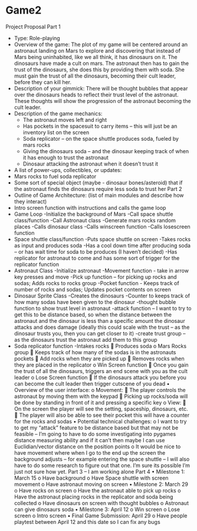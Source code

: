 # Game2

Project Proposal
Part 1
* Type: Role-playing
* Overview of the game: The plot of my game will be centered around an astronaut landing on Mars to explore and discovering that instead of Mars being uninhabited, like we all think, it has dinosaurs on it. The dinosaurs have made a cult on mars. The astronaut then has to gain the trust of the dinosaurs, she does this by providing them with soda. She must gain the trust of all the dinosaurs, becoming their cult leader, before they can kill her. 
* Description of your gimmick: There will be thought bubbles that appear over the dinosaurs heads to reflect their trust level of the astronaut. These thoughts will show the progression of the astronaut becoming the cult leader.
* Description of the game mechanics: 
  * The astronaut moves left and right
  * Has pockets in the spacesuit to carry items – this will just be an inventory list on the screen
  * Soda replicator – on the space shuttle produces soda, fueled by mars rocks 
  * Giving the dinosaurs soda – and the dinosaur keeping track of when it has enough to trust the astronaut
  * Dinosaur attacking the astronaut when it doesn’t trust it
*	A list of power-ups, collectibles, or updates:
  * Mars rocks to fuel soda replicator  
  * Some sort of special object (maybe - dinosaur bones/asteroid) that if the astronaut finds the dinosaurs require less soda to trust her
Part 2
*	Outline of Game Architecture: (list of main modules and describe how they interact)
  * Intro screen function with instructions and calls the game loop
  * Game Loop
    -Initialize the background of Mars
    -Call space shuttle class/function
    -Call Astronaut class
    -Generate mars rocks random places
    -Calls dinosaur class 
    -Calls winscreen function
    -Calls losescreen function
  * Space shuttle class/function
    -Puts space shuttle on screen
    -Takes rocks as input and produces soda
    -Has a cool down time after producing soda – or has wait time for soda to be produces (I haven’t decided)
    -Has replicator for astronaut to come and has some sort of trigger for the replicator function
  * Astronaut Class
    -Initialize astronaut 
    -Movement function - take in arrow key presses and move 
    -Pick up function – for picking up rocks and sodas; Adds rocks to rocks group
    -Pocket function - Keeps track of number of rocks and sodas; Updates pocket contents on screen 
 * Dinosaur Sprite Class
  -Creates the dinosaurs
  -Counter to keeps track of how many sodas have been given to the dinosaur
  -thought bubble function to show trust level in astronaut
 	-attack function – I want to try to get this to be distance based, so when the distance between the astronaut and the dinosaur is less than a specific amount the dinosaur attacks and does damage (ideally this could scale with the trust – as the dinosaur trusts you, then you can get closer to it)
 	-create trust group – as the dinosaurs trust the astronaut add them to this group
  * Soda replicator function
   -Intakes rocks
	Produces soda
o	Mars Rocks group
	Keeps track of how many of the sodas is in the astronauts pockets
	Add rocks when they are picked up
	Removes rocks when they are placed in the replicator
o	Win Screen function
	Once you gain the trust of all the dinosaurs, triggers an end scene with you as the cult leader
o	Lose Screen function
	If the dinosaurs attack you before you can become the cult leader then trigger cutscene of you dead
•	Overview of the user interface:
o	Movement:
	The player controls the astronaut by moving them with the keypad
	Picking up rocks/soda will be done by standing in front of it and pressing a specific key
o	View:
	On the screen the player will see the setting, spaceship, dinosaurs, etc.
	The player will also be able to see their pocket this will have a counter for the rocks and sodas 
•	Potential technical challenges: 
o	I want to try to get my “attack” feature to be distance based but that may not be feasible – I’m going to have to do some investigating into pygames distance measuring ability and if it can’t then maybe I can use Euclidian/vector distance on the position points
o	It would be nice to have movement where when I go to the end up the screen the background adjusts – for example entering the space shuttle – I will also have to do some research to figure out that one. I’m sure its possible I’m just not sure how yet. 
Part 3 – I am working alone
Part 4
•	Milestone 1: March 15
o	Have background
o	Have Space shuttle with screen movement
o	Have astronaut moving on screen
•	Milestone 2: March 29
o	Have rocks on screen
o	Have the astronaut able to pick up rocks
o	Have the astronaut placing rocks in the replicator and soda being collected
o	Have dinosaurs on screen with thought bubbles
o	Astronaut can give dinosaurs soda
•	Milestone 3: April 12
o	Win screen
o	Lose screen
o	Intro screen
•	Final Game Submission: April 29
o	Have people playtest between April 12 and this date so I can fix any bugs
  
